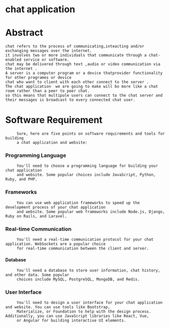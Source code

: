 # chat application
# Abstract 
    chat refers to the process of communicating,inteacting and/or exchanging messages over the internet.
    it involves two or more individuals that communicate through a chat-enabled service or software. 
    chat may be delivered through text ,audio or video communication via the internet .
    A server is a computer program or a device thatprovider functionality for other programes or device
    chat who want to client with each other connect to the server .
    The chat application  we are going to make will bo more like a chat room rather than a peer to peer chat.
    so this means that multipule users can connect to the chat server and their messages is broadcast to every connected chat user. 

# Software Requirement
         Sure, here are five points on software requirements and tools for building
         a chat application and website:

  ### Programming Language
         You'll need to choose a programming language for building your chat application
         and website. Some popular choices include JavaScript, Python, Ruby, and PHP.

  ### Frameworks
         You can use web application frameworks to speed up the development process of your chat application 
         and website. Some popular web frameworks include Node.js, Django, Ruby on Rails, and Laravel.

  ### Real-time Communication
         You'll need a real-time communication protocol for your chat application. WebSockets are a popular choice
         for real-time communication between the client and server.

  #### Database
         You'll need a database to store user information, chat history, and other data. Some popular 
         choices include MySQL, PostgreSQL, MongoDB, and Redis.

  ### User Interface
         You'll need to design a user interface for your chat application and website. You can use tools like Bootstrap,
         Materialize, or Foundation to help with the design process. Additionally, you can use JavaScript libraries like React, Vue, 
         or Angular for building interactive UI elements.

